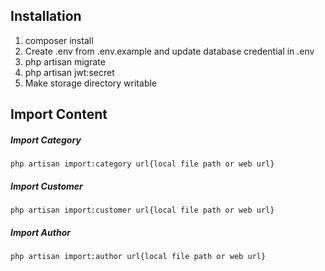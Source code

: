 ## Installation
1. composer install
2. Create .env from .env.example and update database credential in .env
3. php artisan migrate
4. php artisan jwt:secret
5. Make storage directory writable

## Import Content
##### Import Category
`php artisan import:category url{local file path or web url}`
##### Import Customer
`php artisan import:customer url{local file path or web url}`
##### Import Author
`php artisan import:author url{local file path or web url}`
